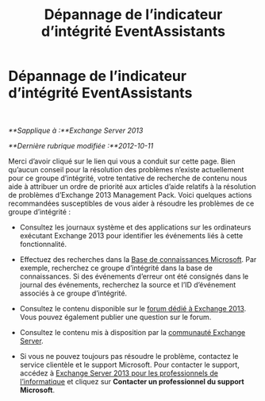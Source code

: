 ﻿---
title: Dépannage de l’indicateur d’intégrité EventAssistants
TOCTitle: Dépannage de l’indicateur d’intégrité EventAssistants
ms:assetid: fdae7c16-2474-4fcc-9a4b-8fa1e15324c1
ms:mtpsurl: https://technet.microsoft.com/fr-fr/library/ms.exch.scom.eventassistants(v=EXCHG.150)
ms:contentKeyID: 54652824
ms.date: 10/08/2015
mtps_version: v=EXCHG.150
ms.translationtype: HT
---

# Dépannage de l’indicateur d’intégrité EventAssistants

 

_**Sapplique à :**Exchange Server 2013_

_**Dernière rubrique modifiée :**2012-10-11_

Merci d’avoir cliqué sur le lien qui vous a conduit sur cette page. Bien qu’aucun conseil pour la résolution des problèmes n’existe actuellement pour ce groupe d’intégrité, votre tentative de recherche de contenu nous aide à attribuer un ordre de priorité aux articles d’aide relatifs à la résolution de problèmes d’Exchange 2013 Management Pack. Voici quelques actions recommandées susceptibles de vous aider à résoudre les problèmes de ce groupe d’intégrité :

  - Consultez les journaux système et des applications sur les ordinateurs exécutant Exchange 2013 pour identifier les événements liés à cette fonctionnalité.

  - Effectuez des recherches dans la [Base de connaissances Microsoft](http://go.microsoft.com/fwlink/p/?linkid=18175). Par exemple, recherchez ce groupe d’intégrité dans la base de connaissances. Si des événements d’erreur ont été consignés dans le journal des événements, recherchez la source et l’ID d’événement associés à ce groupe d’intégrité.

  - Consultez le contenu disponible sur le [forum dédié à Exchange 2013](http://go.microsoft.com/fwlink/p/?linkid=257903). Vous pouvez également publier une question sur le forum.

  - Consultez le contenu mis à disposition par la [communauté Exchange Server](http://go.microsoft.com/fwlink/p/?linkid=14927).

  - Si vous ne pouvez toujours pas résoudre le problème, contactez le service clientèle et le support Microsoft. Pour contacter le support, accédez à [Exchange Server 2013 pour les professionnels de l’informatique](http://go.microsoft.com/fwlink/p/?linkid=402506) et cliquez sur **Contacter un professionnel du support Microsoft**.

